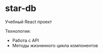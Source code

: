<h1>star-db</h1>
Учебный React проект

<p>Технологии:</p>
<ul>
<li>Работа с API</li>
<li>Методы жизненного цикла компонентов</li>
  </ul>
